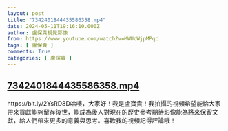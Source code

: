 ```yaml
---
layout: post
title: "7342401844435586358.mp4"
date: 2024-05-11T19:16:10.000Z
author: 盧保貴視覺影像
from: https://www.youtube.com/watch?v=MWUcWjpMPqc
tags: [ 盧保貴 ]
comments: True
categories: [ 盧保貴 ]
---
```

<!--1715454970000-->
[7342401844435586358.mp4](https://www.youtube.com/watch?v=MWUcWjpMPqc)
------

<div>
https://bit.ly/2YsRD8D哈嘍，大家好！我是盧寶貴！我拍攝的視頻希望能給大家帶來貢獻能夠留存後世，能成為後人對現在的歷史參考期待影像能為將來保留文獻，給人們帶來更多的意義與思考。喜歡我的視頻記得評論哦！
</div>
